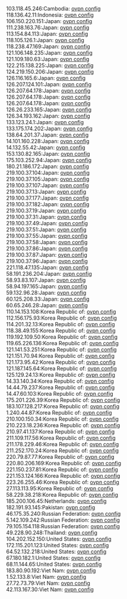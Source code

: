 103.118.45.246:Cambodia: [ovpn config](vpn/103_118_45_246.ovpn)  
118.136.42.11:Indonesia: [ovpn config](vpn/118_136_42_11.ovpn)  
106.150.220.151:Japan: [ovpn config](vpn/106_150_220_151.ovpn)  
111.238.163.76:Japan: [ovpn config](vpn/111_238_163_76.ovpn)  
113.154.84.113:Japan: [ovpn config](vpn/113_154_84_113.ovpn)  
118.105.126.1:Japan: [ovpn config](vpn/118_105_126_1.ovpn)  
118.238.47.169:Japan: [ovpn config](vpn/118_238_47_169.ovpn)  
121.106.148.235:Japan: [ovpn config](vpn/121_106_148_235.ovpn)  
121.109.180.63:Japan: [ovpn config](vpn/121_109_180_63.ovpn)  
122.215.138.225:Japan: [ovpn config](vpn/122_215_138_225.ovpn)  
124.219.150.206:Japan: [ovpn config](vpn/124_219_150_206.ovpn)  
126.116.165.6:Japan: [ovpn config](vpn/126_116_165_6.ovpn)  
126.207.124.101:Japan: [ovpn config](vpn/126_207_124_101.ovpn)  
126.207.64.178:Japan: [ovpn config](vpn/126_207_64_178.ovpn)  
126.207.64.178:Japan: [ovpn config](vpn/126_207_64_178.ovpn)  
126.207.64.178:Japan: [ovpn config](vpn/126_207_64_178.ovpn)  
126.26.233.165:Japan: [ovpn config](vpn/126_26_233_165.ovpn)  
126.34.193.162:Japan: [ovpn config](vpn/126_34_193_162.ovpn)  
133.123.24.1:Japan: [ovpn config](vpn/133_123_24_1.ovpn)  
133.175.174.202:Japan: [ovpn config](vpn/133_175_174_202.ovpn)  
138.64.201.37:Japan: [ovpn config](vpn/138_64_201_37.ovpn)  
14.101.160.228:Japan: [ovpn config](vpn/14_101_160_228.ovpn)  
14.132.55.42:Japan: [ovpn config](vpn/14_132_55_42.ovpn)  
153.130.82.165:Japan: [ovpn config](vpn/153_130_82_165.ovpn)  
175.103.252.94:Japan: [ovpn config](vpn/175_103_252_94.ovpn)  
180.21.186.172:Japan: [ovpn config](vpn/180_21_186_172.ovpn)  
219.100.37.104:Japan: [ovpn config](vpn/219_100_37_104.ovpn)  
219.100.37.105:Japan: [ovpn config](vpn/219_100_37_105.ovpn)  
219.100.37.107:Japan: [ovpn config](vpn/219_100_37_107.ovpn)  
219.100.37.13:Japan: [ovpn config](vpn/219_100_37_13.ovpn)  
219.100.37.177:Japan: [ovpn config](vpn/219_100_37_177.ovpn)  
219.100.37.182:Japan: [ovpn config](vpn/219_100_37_182.ovpn)  
219.100.37.19:Japan: [ovpn config](vpn/219_100_37_19.ovpn)  
219.100.37.31:Japan: [ovpn config](vpn/219_100_37_31.ovpn)  
219.100.37.49:Japan: [ovpn config](vpn/219_100_37_49.ovpn)  
219.100.37.51:Japan: [ovpn config](vpn/219_100_37_51.ovpn)  
219.100.37.55:Japan: [ovpn config](vpn/219_100_37_55.ovpn)  
219.100.37.58:Japan: [ovpn config](vpn/219_100_37_58.ovpn)  
219.100.37.86:Japan: [ovpn config](vpn/219_100_37_86.ovpn)  
219.100.37.87:Japan: [ovpn config](vpn/219_100_37_87.ovpn)  
219.100.37.96:Japan: [ovpn config](vpn/219_100_37_96.ovpn)  
221.118.47.135:Japan: [ovpn config](vpn/221_118_47_135.ovpn)  
58.191.236.204:Japan: [ovpn config](vpn/58_191_236_204.ovpn)  
58.93.83.107:Japan: [ovpn config](vpn/58_93_83_107.ovpn)  
58.94.197.165:Japan: [ovpn config](vpn/58_94_197_165.ovpn)  
59.132.96.28:Japan: [ovpn config](vpn/59_132_96_28.ovpn)  
60.125.208.33:Japan: [ovpn config](vpn/60_125_208_33.ovpn)  
60.65.246.28:Japan: [ovpn config](vpn/60_65_246_28.ovpn)  
110.14.153.108:Korea Republic of: [ovpn config](vpn/110_14_153_108.ovpn)  
112.156.175.93:Korea Republic of: [ovpn config](vpn/112_156_175_93.ovpn)  
114.201.32.13:Korea Republic of: [ovpn config](vpn/114_201_32_13.ovpn)  
118.38.49.155:Korea Republic of: [ovpn config](vpn/118_38_49_155.ovpn)  
119.192.109.50:Korea Republic of: [ovpn config](vpn/119_192_109_50.ovpn)  
119.65.226.136:Korea Republic of: [ovpn config](vpn/119_65_226_136.ovpn)  
121.141.53.251:Korea Republic of: [ovpn config](vpn/121_141_53_251.ovpn)  
121.151.70.94:Korea Republic of: [ovpn config](vpn/121_151_70_94.ovpn)  
121.173.95.42:Korea Republic of: [ovpn config](vpn/121_173_95_42.ovpn)  
121.187.145.64:Korea Republic of: [ovpn config](vpn/121_187_145_64.ovpn)  
125.129.24.13:Korea Republic of: [ovpn config](vpn/125_129_24_13.ovpn)  
14.33.140.34:Korea Republic of: [ovpn config](vpn/14_33_140_34.ovpn)  
14.44.79.237:Korea Republic of: [ovpn config](vpn/14_44_79_237.ovpn)  
14.47.60.103:Korea Republic of: [ovpn config](vpn/14_47_60_103.ovpn)  
175.201.226.39:Korea Republic of: [ovpn config](vpn/175_201_226_39.ovpn)  
183.107.128.217:Korea Republic of: [ovpn config](vpn/183_107_128_217.ovpn)  
1.240.44.87:Korea Republic of: [ovpn config](vpn/1_240_44_87.ovpn)  
210.100.150.34:Korea Republic of: [ovpn config](vpn/210_100_150_34.ovpn)  
210.223.18.236:Korea Republic of: [ovpn config](vpn/210_223_18_236.ovpn)  
210.97.41.137:Korea Republic of: [ovpn config](vpn/210_97_41_137.ovpn)  
211.109.117.56:Korea Republic of: [ovpn config](vpn/211_109_117_56.ovpn)  
211.178.229.46:Korea Republic of: [ovpn config](vpn/211_178_229_46.ovpn)  
211.252.170.24:Korea Republic of: [ovpn config](vpn/211_252_170_24.ovpn)  
220.79.87.77:Korea Republic of: [ovpn config](vpn/220_79_87_77.ovpn)  
220.80.206.169:Korea Republic of: [ovpn config](vpn/220_80_206_169.ovpn)  
221.150.237.81:Korea Republic of: [ovpn config](vpn/221_150_237_81.ovpn)  
221.153.124.166:Korea Republic of: [ovpn config](vpn/221_153_124_166.ovpn)  
223.26.255.46:Korea Republic of: [ovpn config](vpn/223_26_255_46.ovpn)  
27.113.113.95:Korea Republic of: [ovpn config](vpn/27_113_113_95.ovpn)  
58.229.38.218:Korea Republic of: [ovpn config](vpn/58_229_38_218.ovpn)  
185.200.106.45:Netherlands: [ovpn config](vpn/185_200_106_45.ovpn)  
182.191.93.145:Pakistan: [ovpn config](vpn/182_191_93_145.ovpn)  
46.175.35.240:Russian Federation: [ovpn config](vpn/46_175_35_240.ovpn)  
5.142.109.242:Russian Federation: [ovpn config](vpn/5_142_109_242.ovpn)  
79.105.154.118:Russian Federation: [ovpn config](vpn/79_105_154_118.ovpn)  
49.228.90.248:Thailand: [ovpn config](vpn/49_228_90_248.ovpn)  
104.202.152.150:United States: [ovpn config](vpn/104_202_152_150.ovpn)  
172.115.201.123:United States: [ovpn config](vpn/172_115_201_123.ovpn)  
64.52.132.218:United States: [ovpn config](vpn/64_52_132_218.ovpn)  
67.180.182.1:United States: [ovpn config](vpn/67_180_182_1.ovpn)  
68.11.144.65:United States: [ovpn config](vpn/68_11_144_65.ovpn)  
183.80.90.192:Viet Nam: [ovpn config](vpn/183_80_90_192.ovpn)  
1.52.133.8:Viet Nam: [ovpn config](vpn/1_52_133_8.ovpn)  
27.72.73.79:Viet Nam: [ovpn config](vpn/27_72_73_79.ovpn)  
42.113.167.30:Viet Nam: [ovpn config](vpn/42_113_167_30.ovpn)  
